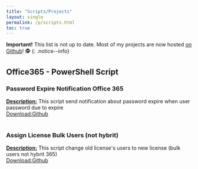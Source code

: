 ```yaml
---
title: "Scripts/Projects"
layout: single
permalink: /p/scripts.html
toc: true
---
```


**Important!** This list is not up to date. Most of my projects are now hosted [on Github](https://github.com/diegomessiah?tab=repositories)! 🕵
{: .notice--info}

<h2>Office365 - PowerShell Script</h2>
<h3>Password Expire Notification Office 365</h3>
<u><b>Description:</b></u>
This script send notification about password expire when user password due to expire
</br>
<u>Download:</u><a href="https://github.com/diegomessiah/Office_365/blob/master/Expire_Notification.ps1" target="_blank">Github</a><br />
</br>

<h3>
Assign License Bulk Users (not hybrit)</h3>
<u><b>Description:</b></u>
This script change old license's users to new license (bulk users not hybrit 365)
<br />
<u>Download:</u><a href="https://github.com/diegomessiah/Office_365/blob/master/bulk_license.ps1" target="_blank">Github</a><br />


